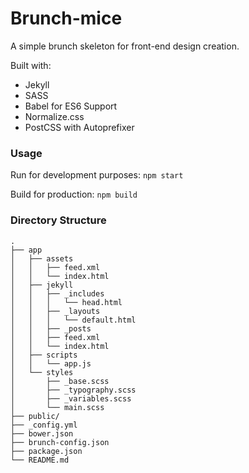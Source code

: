 # Brunch-mice

A simple brunch skeleton for front-end design creation.

Built with:
  - Jekyll
  - SASS
  - Babel for ES6 Support
  - Normalize.css
  - PostCSS with Autoprefixer

### Usage

Run for development purposes: ```npm start```

Build for production: ```npm build```


### Directory Structure

    .
    ├── app
    │   ├── assets
    │   │   ├── feed.xml
    │   │   └── index.html
    │   ├── jekyll
    │   │   ├── _includes
    │   │   │   └── head.html
    │   │   ├── _layouts
    │   │   │   └── default.html
    │   │   ├── _posts
    │   │   ├── feed.xml
    │   │   └── index.html
    │   ├── scripts
    │   │   └── app.js
    │   └── styles
    │       ├── _base.scss
    │       ├── _typography.scss
    │       ├── _variables.scss
    │       └── main.scss
    ├── public/
    ├── _config.yml
    ├── bower.json
    ├── brunch-config.json
    ├── package.json
    └── README.md